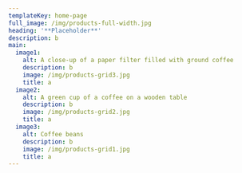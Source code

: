 ```yaml
---
templateKey: home-page
full_image: /img/products-full-width.jpg
heading: '**Placeholder**'
description: b
main:
  image1:
    alt: A close-up of a paper filter filled with ground coffee
    description: b
    image: /img/products-grid3.jpg
    title: a
  image2:
    alt: A green cup of a coffee on a wooden table
    description: b
    image: /img/products-grid2.jpg
    title: a
  image3:
    alt: Coffee beans
    description: b
    image: /img/products-grid1.jpg
    title: a
---
```


